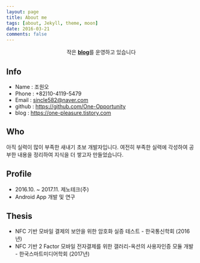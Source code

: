 ```yaml
---
layout: page
title: About me
tags: [about, Jekyll, theme, moon]
date: 2016-03-21
comments: false
---
```

    
<center>작은 <a href="http://one-pleasure.tistory.com"><b>blog</b></a>를 운영하고 있습니다</center>

## Info
* Name   : 조원오
* Phone  : +82)10-4119-5479
* Email  : sincle582@naver.com
* github : https://github.com/One-Opportunity
* blog   : https://one-pleasure.tistory.com

## Who
 아직 실력이 많이 부족한 새내기 초보 개발자입니다.
 여전히 부족한 실력에 각성하여 공부한 내용을 정리하여
 지식을 더 쌓고자 만들었습니다.

## Profile

* 2016.10. ~ 2017.11. 제노테크(주)
 * Android App 개발 및 연구

## Thesis

* NFC 기반 모바일 결제의 보안을 위한 암호화 실증 테스트 - 한국통신학회 (2016년)
* NFC 기반 2 Factor 모바일 전자결제를 위한 갤러리-옥션의 사용자인증 모듈 개발 - 한국스마트미디어학회 (2017년)
